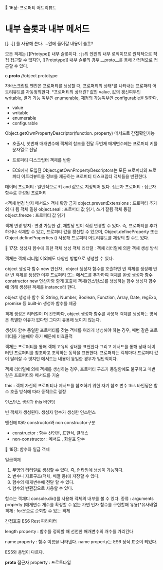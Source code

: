 📖 16장: 프로퍼티 어트리뷰트  
# 내부 슬롯과 내부 메서드

[[...]] 를 사용해 쓴다. ...안에 들어갈 내용이 슬롯?


모든 객체는 [[Prtotype]] 내부 슬롯이다. : js의 엔진의 내부 로직이므로
원칙적으로 직접 접근할 수 없지만, [[Prototype]] 내부 슬롯의 경우 __proto__를 통해 간접적으로 접근할 수 있다.

o.__proto__ //object.prototype

자바스크립트 엔진은 프로퍼티를 생성할 때, 
프로퍼티의 상태*를 나타내는 프로퍼티 어트리뷰트를 자동정의한다.
*프로퍼티의 상태란?
값인 value, 값의 갱신여부인 writable, 열거 가능 여부인 enumerable, 재정의 가능여부인 configurable을 말한다.

- value
- writable
- enumerable
- configurable

Object.getOwnPropertyDescriptor(function. property) 메서드로 간접확인가능
- 호출시, 
첫번째 매개변수에 객체의 참조를 전달
두번재 매개변수에는 프로퍼티 키를 문자열로 전달


- 프로퍼티 디스크립터 객체를 반환 
- EC8에서 도입된 Object.getOwnPropertyDescriptors는 모든 프로퍼티의 프로퍼티 어트리뷰트를 정보를 제공하는 프로퍼티 디스크립터 객체들을 반환한다.



데이터 프로퍼티 : 일반적으로 키 and 값으로 지정되어 있다.
접근자 프로퍼티 : 접근자 함수로 구성된 프로퍼티

 <객체 변경 방지 메서드>
 객체 확장 금지 object.preventExtensions : 프로퍼티 추가 외 다 됨
 객체 밀봉 object.seal : 프로퍼티 값 읽기, 쓰기 잘됨
 객체 동결 object.freeze : 프로퍼티 값 읽기
 


 
객체 변경 방지 : 변경 가능한 값, 재할당 엇이 직접 변경할 수 있다.
즉, 프로퍼티를 추가하거나 삭제할 수 있고, 프로퍼티 값을 갱신할 수 있으며, 
Object.defineProperty 또는 Object.defineProperties () 사용해 
프로퍼티 어트리뷰트를 재정의 할 수도 있다.



📖 17장: 생성자 함수에 의한 객체 생성 
객체 리터럴 :  객체 리터럴에 의한 객체 생성 방식

객체는 객체 리터럴 이외에도 다양한 방법으로 생성할 수 있다.

object 생성자 함수
new  연산자 , object 생성자 함수를 호출하면 빈 객체를 생성해 반환
빈 객체를 생성한 이후 프로퍼티 또는 메서드를 추가하여 객체를 완성
생성자 함수 constructor new 연산자와 함게 호출해 객체(인스턴스)를 생성하는 함수
생성자 함수에 의해 생성된 객체를 instance라 한다.

object 생성자 함수 외 String, Number, Boolean, Function, Array, Date, regExp, promise 등 
built-in 생성자 함수를 제공

객체 생성은 리터럴이 더 간편하다,
object 생성자 함수를 사용해 객체를 생성하는 방식은 특별한 이유가 없다면 그다지 유용해 보이지 않는다.

생성자 함수
     동일한 프로퍼티를 갖는 객체를 여러개 생성해야 하는 경우, 매번 같은 프로퍼티를 기술해야 하기 때문에 비효율적

객체는 프로퍼티를 통해 객체 고유의 상태를 표현한다
그리고 메서드를 통해 상태 데이터인 프로퍼티를 참조하고 조작하는 동작을 표현한다.
프로퍼티는 객체마다 프로퍼티 값이 달러잘 수 잇지만 메서드는 내용이 동일한 경우가 일반적이다.



객체 리터럴에 의해 객체를 생성하는 경우, 프로퍼티 구조가 동일함에도 불구하고 매번 같은 프로퍼티와 메서드를 기술



this : 객체 자신의 프로퍼티나 메서드를 참조하기 위한 자기 참조 변수
this 바인딩은 함수 호출 방식에 따라 동적으로 결정


인스턴스 생성과 this 바인딩

빈 객체가 생성된다.
생성자 함수가 생성한 인스턴스

엔진에 따라 constructor와 non constructor구분
- constructor  : 함수 선언문, 표현식, 클래스
- non-constructor : 메서드 ,  화살표 함수


📖 18장: 함수와 일급 객체

일급객체
1. 무명의 리터럴로 생성할 수 있다. 즉, 런타임에 생성이 가능하다.
2. 변수나 자료구조(객체, 배열 등)에 저장할 수 있다.
3. 함수의 매개변수에 전달 할 수 있다.
4. 함수의 반환값으로 사용할 수 있다.

함수는 객체디
console.dir()를 사용해 객체의 내부를 볼 수 있다.
종류 : arguments property (매개변수 개수를 확정할 수 없는 가변 인자 함수를 구현할때 유용)*유사배열객체 : for문으로 순회할 수 있는 객체

간접호출
ES6 Rest 파라미터 


length property : 함수를 정의할 때 선언한 매개변수의 개수를 가리킨다

name property : 함수 이름을 나타낸다. name property는 ES6 정식 표준이 되었다.

ES5와 용법이 다르다.

__proto__ 접근자 property : 프로토타입 
